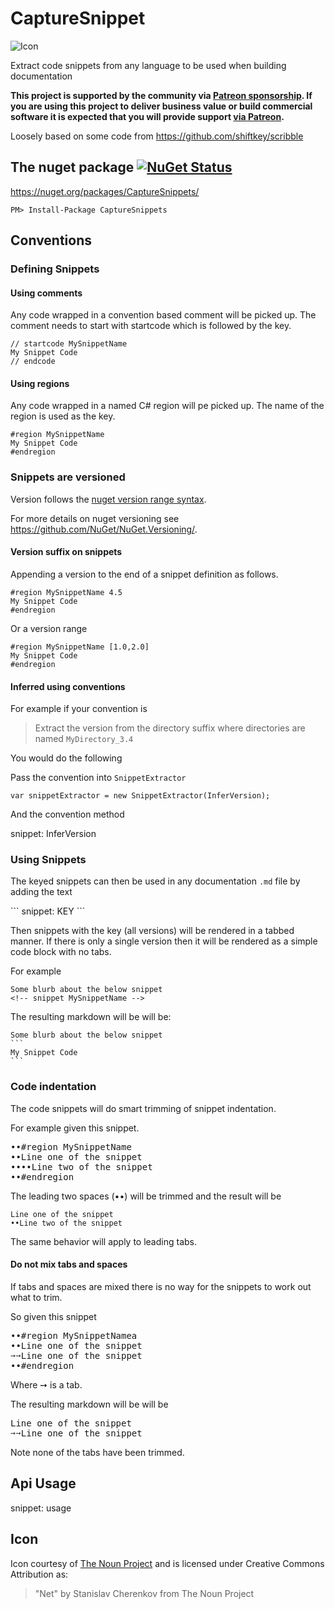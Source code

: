 CaptureSnippet
==============


![Icon](https://raw.github.com/SimonCropp/CaptureSnippet/master/Icons/package_icon.png)

Extract code snippets from any language to be used when building documentation

**This project is supported by the community via [Patreon sponsorship](https://www.patreon.com/join/simoncropp). If you are using this project to deliver business value or build commercial software it is expected that you will provide support [via Patreon](https://www.patreon.com/join/simoncropp).**

Loosely based on some code from  https://github.com/shiftkey/scribble


## The nuget package [![NuGet Status](http://img.shields.io/nuget/v/CaptureSnippets.svg?style=flat)](https://www.nuget.org/packages/CaptureSnippets/)

https://nuget.org/packages/CaptureSnippets/

    PM> Install-Package CaptureSnippets


## Conventions


### Defining Snippets 


#### Using comments

Any code wrapped in a convention based comment will be picked up. The comment needs to start with startcode which is followed by the key.

```
// startcode MySnippetName
My Snippet Code
// endcode
```


#### Using regions

Any code wrapped in a named C# region will pe picked up. The name of the region is used as the key.

```
#region MySnippetName
My Snippet Code
#endregion
```


### Snippets are versioned

Version follows the [nuget version range syntax](https://docs.nuget.org/create/versioning#specifying-version-ranges-in-.nuspec-files).

For more details on nuget versioning see https://github.com/NuGet/NuGet.Versioning/.


#### Version suffix on snippets

Appending a version to the end of a snippet definition as follows.

```
#region MySnippetName 4.5
My Snippet Code
#endregion
```

Or a version range

```
#region MySnippetName [1.0,2.0]
My Snippet Code
#endregion
```


#### Inferred using conventions

For example if your convention is 

> Extract the version from the directory suffix where directories are named `MyDirectory_3.4`

You would do the following

Pass the convention into `SnippetExtractor`

```
var snippetExtractor = new SnippetExtractor(InferVersion);
```

And the convention method

snippet: InferVersion


### Using Snippets

The keyed snippets can then be used in any documentation `.md` file by adding the text

&#96;&#96;&#96;
snippet&colon; KEY
&#96;&#96;&#96;

Then snippets with the key (all versions) will be rendered in a tabbed manner. If there is only a single version then it will be rendered as a simple code block with no tabs.

For example 

<pre>
<code>Some blurb about the below snippet
&lt;!-- snippet MySnippetName --></code>
</pre>

The resulting markdown will be will be:

    Some blurb about the below snippet
    ```
    My Snippet Code
    ``` 


### Code indentation

The code snippets will do smart trimming of snippet indentation.

For example given this snippet.

<pre>
&#8226;&#8226;#region MySnippetName
&#8226;&#8226;Line one of the snippet
&#8226;&#8226;&#8226;&#8226;Line two of the snippet
&#8226;&#8226;#endregion
</pre>

The leading two spaces (&#8226;&#8226;) will be trimmed and the result will be 

```
Line one of the snippet
••Line two of the snippet
```

The same behavior will apply to leading tabs.


#### Do not mix tabs and spaces

If tabs and spaces are mixed there is no way for the snippets to work out what to trim.

So given this snippet 

<pre>
&#8226;&#8226;#region MySnippetNamea
&#8226;&#8226;Line one of the snippet
&#10137;&#10137;Line one of the snippet
&#8226;&#8226;#endregion
</pre>

Where &#10137; is a tab.

The resulting markdown will be will be 

<pre>
Line one of the snippet
&#10137;&#10137;Line one of the snippet
</pre>

Note none of the tabs have been trimmed.


## Api Usage

snippet: usage


## Icon

Icon courtesy of [The Noun Project](http://thenounproject.com) and  is licensed under Creative Commons Attribution as: 

> "Net" by Stanislav Cherenkov from The Noun Project